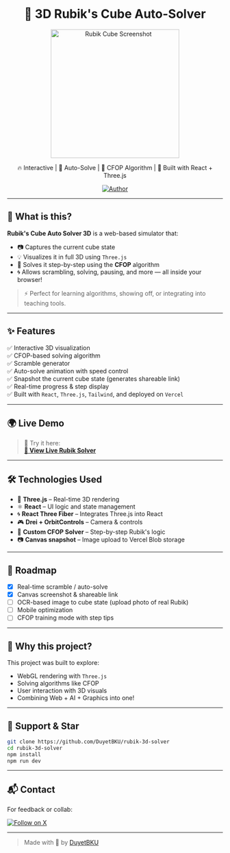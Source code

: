 
<h1 align="center">🤖 3D Rubik's Cube Auto-Solver</h1>

<p align="center">
  <img src="https://i.postimg.cc/rw41ScmP/Rubik-Solver.gif" width="300" alt="Rubik Cube Screenshot" />
</p>

<p align="center">
  🔥 Interactive | 🚀 Auto-Solve | 🎯 CFOP Algorithm | 🧠 Built with React + Three.js
</p>

<p align="center">
  <a href="https://github.com/DuyetBKU">
    <img alt="Author" src="https://img.shields.io/badge/Author-DuyetBKU-blueviolet?style=flat-square" />
  </a>
</p>

---
 
## 🧩 What is this?

**Rubik's Cube Auto Solver 3D** is a web-based simulator that:
- 📷 Captures the current cube state
- 💡 Visualizes it in full 3D using `Three.js`
- 🤖 Solves it step-by-step using the **CFOP** algorithm
- 🌀 Allows scrambling, solving, pausing, and more — all inside your browser!

> ⚡ Perfect for learning algorithms, showing off, or integrating into teaching tools.

---

## ✨ Features

✅ Interactive 3D visualization  
✅ CFOP-based solving algorithm  
✅ Scramble generator  
✅ Auto-solve animation with speed control  
✅ Snapshot the current cube state (generates shareable link)  
✅ Real-time progress & step display  
✅ Built with `React`, `Three.js`, `Tailwind`, and deployed on `Vercel`

---

## 🌍 Live Demo

> 🧪 Try it here:  
**[🔗 View Live Rubik Solver](https://rubiks-cube-solver-nu.vercel.app)** 

---

## 🛠️ Technologies Used

- 🎨 **Three.js** – Real-time 3D rendering
- ⚛️ **React** – UI logic and state management
- 🌀 **React Three Fiber** – Integrates Three.js into React
- 🎮 **Drei + OrbitControls** – Camera & controls
- 🧠 **Custom CFOP Solver** – Step-by-step Rubik's logic
- 📷 **Canvas snapshot** – Image upload to Vercel Blob storage

---

## 🚧 Roadmap

- [x] Real-time scramble / auto-solve
- [x] Canvas screenshot & shareable link
- [ ] OCR-based image to cube state (upload photo of real Rubik)
- [ ] Mobile optimization
- [ ] CFOP training mode with step tips

---

## 💬 Why this project?

This project was built to explore:
- WebGL rendering with `Three.js`
- Solving algorithms like CFOP
- User interaction with 3D visuals
- Combining Web + AI + Graphics into one!


---

## 🙌 Support & Star


```bash
git clone https://github.com/DuyetBKU/rubik-3d-solver
cd rubik-3d-solver
npm install
npm run dev
```

---

## 📬 Contact

For feedback or collab:  
<p align="left">
  <a href="https://x.com/DUYET_CAO1" target="_blank">
    <img src="https://img.shields.io/badge/Follow-X-black?style=for-the-badge&logo=X&logoColor=white" alt="Follow on X" />
  </a>
</p>


---

> Made with 💙 by [DuyetBKU](https://github.com/DuyetBKU)
